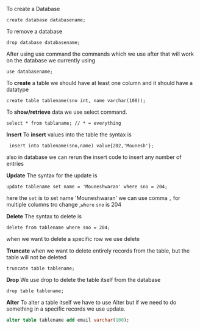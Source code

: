 

To create a Database
```mysql
create database databasename;
```
To remove a database
```mysql
drop database databasename;
```
After using use command the commands which we use after that will work on the database we currently using 
```mysql
use databasename;
```
To **create** a  table we should have at least one column and it should have a datatype
```mysql
create table tablename(sno int, name varchar(100));
```
To **show/retrieve** data we use select command.
```mysql
select * from tablaname; // * = everything
```
 **Insert**
 To **insert** values into the table the syntax is 
```mysql
 insert into tablename(sno,name) value{202,'Mounesh'};
```
also in database we can rerun the insert code to insert any number of entries

**Update**
The syntax for the update is 
```mysql
update tablename set name = 'Mouneshwaran' where sno = 204;
```

here the `set` is  to set name 'Mouneshwaran' we can use comma `,`  for multiple columns tro change ,`where` `sno` is 204

**Delete**
The syntax to delete is 
```mysql
delete from tablename where sno = 204;
```
when we want to delete a specific row we use delete

**Truncate**
when we want to delete entirely records from the table, but the table will not be deleted
```mysql
truncate table tablename;
```

**Drop**
We use drop to delete  the table itself from the database
```mysql
drop table tablename;
```

**Alter**
To alter a table itself we have to use Alter but if we need to do something in a specific records we use update.
```sql
alter table tablename add email varchar(100);
```
